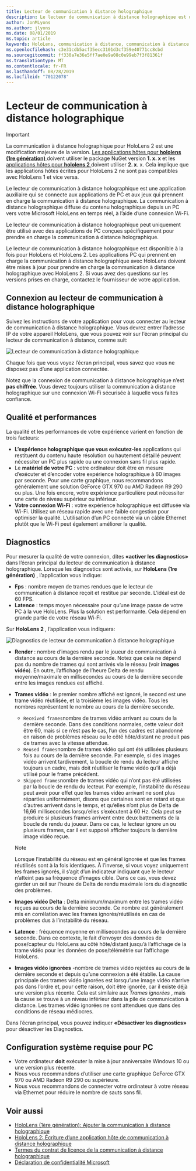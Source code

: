 ```yaml
---
title: Lecteur de communication à distance holographique
description: Le lecteur de communication à distance holographique est une application auxiliaire qui se connecte aux applications de PC et aux jeux qui prennent en charge la communication à distance holographique. La communication à distance holographique diffuse du contenu holographique depuis un PC vers votre Microsoft HoloLens en temps réel, à l’aide d’une connexion Wi-Fi.
author: JonMLyons
ms.author: jlyons
ms.date: 08/01/2019
ms.topic: article
keywords: HoloLens, communication à distance, communication à distance holographique
ms.openlocfilehash: c3e31cdb5acf35ecc3101d3cf359e40771cc8cbd
ms.sourcegitcommit: ff330a7e36e5ff7ae0e9a08c0e99eb7f3f81361f
ms.translationtype: MT
ms.contentlocale: fr-FR
ms.lasthandoff: 08/28/2019
ms.locfileid: "70122078"
---
```

# <a name="holographic-remoting-player"></a>Lecteur de communication à distance holographique

>[!IMPORTANT]
>La communication à distance holographique pour HoloLens 2 est une modification majeure de la version. [Les applications hôtes pour **hololens (1re génération)** ](add-holographic-remoting.md) doivent utiliser le package NuGet version **1. x. x** et les [applications hôtes pour **hololens 2** ](holographic-remoting-create-host.md) doivent utiliser **2. x**. x. Cela implique que les applications hôtes écrites pour HoloLens 2 ne sont pas compatibles avec HoloLens 1 et vice versa.

Le lecteur de communication à distance holographique est une application auxiliaire qui se connecte aux applications de PC et aux jeux qui prennent en charge la communication à distance holographique. La communication à distance holographique diffuse du contenu holographique depuis un PC vers votre Microsoft HoloLens en temps réel, à l’aide d’une connexion Wi-Fi.

Le lecteur de communication à distance holographique peut uniquement être utilisé avec des applications de PC conçues spécifiquement pour prendre en charge la communication à distance holographique.

Le lecteur de communication à distance holographique est disponible à la fois pour HoloLens et HoloLens 2.  Les applications PC qui prennent en charge la communication à distance holographique avec HoloLens doivent être mises à jour pour prendre en charge la communication à distance holographique avec HoloLens 2. Si vous avez des questions sur les versions prises en charge, contactez le fournisseur de votre application.

## <a name="connecting-to-the-holographic-remoting-player"></a>Connexion au lecteur de communication à distance holographique

Suivez les instructions de votre application pour vous connecter au lecteur de communication à distance holographique. Vous devrez entrer l’adresse IP de votre appareil HoloLens, que vous pouvez voir sur l’écran principal du lecteur de communication à distance, comme suit:

![Lecteur de communication à distance holographique](images/holographicremotingplayer.png)

Chaque fois que vous voyez l’écran principal, vous savez que vous ne disposez pas d’une application connectée.

Notez que la connexion de communication à distance holographique n’est **pas chiffrée**. Vous devez toujours utiliser la communication à distance holographique sur une connexion Wi-Fi sécurisée à laquelle vous faites confiance.

## <a name="quality-and-performance"></a>Qualité et performances

La qualité et les performances de votre expérience varient en fonction de trois facteurs:
* **L’expérience holographique que vous exécutez-les** applications qui restituent du contenu haute résolution ou hautement détaillé peuvent nécessiter un PC plus rapide ou une connexion sans fil plus rapide.
* Le **matériel de votre PC** : votre ordinateur doit être en mesure d’exécuter et d’encoder votre expérience holographique à 60 images par seconde. Pour une carte graphique, nous recommandons généralement une solution GeForce GTX 970 ou AMD Radeon R9 290 ou plus. Une fois encore, votre expérience particulière peut nécessiter une carte de niveau supérieur ou inférieur.
* **Votre connexion Wi-Fi** : votre expérience holographique est diffusée via Wi-Fi. Utilisez un réseau rapide avec une faible congestion pour optimiser la qualité. L’utilisation d’un PC connecté via un câble Ethernet plutôt que le Wi-Fi peut également améliorer la qualité.

## <a name="diagnostics"></a>Diagnostics

Pour mesurer la qualité de votre connexion, dites **«activer les diagnostics»** dans l’écran principal du lecteur de communication à distance holographique. Lorsque les diagnostics sont activés, sur **HoloLens (1re génération)** , l’application vous indique:

* **Fps** : nombre moyen de trames rendues que le lecteur de communication à distance reçoit et restitue par seconde. L’idéal est de 60 FPS.
* **Latence** : temps moyen nécessaire pour qu’une image passe de votre PC à la vue HoloLens. Plus la solution est performante. Cela dépend en grande partie de votre réseau Wi-Fi.

Sur **HoloLens 2** , l’application vous indiquera:

![Diagnostics de lecteur de communication à distance holographique](images/holographicremotingplayer-diag.png)

* **Render** : nombre d’images rendu par le joueur de communication à distance au cours de la dernière seconde. Notez que cela ne dépend pas du nombre de trames qui sont arrivés via le réseau (voir **images vidéo**). En outre, l’affichage de l’heure Delta de rendu moyenne/maximale en millisecondes au cours de la dernière seconde entre les images rendues est affiché.

* **Trames vidéo** : le premier nombre affiché est ignoré, le second est une trame vidéo réutilisée, et la troisième les images vidéo. Tous les nombres représentent le nombre au cours de la dernière seconde.
    * ```Received frames```nombre de trames vidéo arrivant au cours de la dernière seconde. Dans des conditions normales, cette valeur doit être 60, mais si ce n’est pas le cas, l’un des cadres est abandonné en raison de problèmes réseau ou le côté hôte/distant ne produit pas de trames avec la vitesse attendue.
    * ```Reused frames```nombre de trames vidéo qui ont été utilisées plusieurs fois au cours de la dernière seconde. Par exemple, si des images vidéo arrivent tardivement, la boucle de rendu du lecteur affiche toujours un cadre, mais doit réutiliser le frame vidéo qu’il a déjà utilisé pour le frame précédent.
    * ```Skipped frames```nombre de trames vidéo qui n’ont pas été utilisées par la boucle de rendu du lecteur. Par exemple, l’instabilité du réseau peut avoir pour effet que les trames vidéo arrivant ne sont plus réparties uniformément, disons que certaines sont en retard et que d’autres arrivent dans le temps, et qu’elles n’ont plus de Delta de 16,66 millisecondes lorsqu’elles s’exécutent à 60 Hz. Cela peut se produire si plusieurs frames arrivent entre deux battements de la boucle de rendu du joueur. Dans ce cas, le lecteur ignore un ou plusieurs frames, car il est supposé afficher toujours la dernière image vidéo reçue.

    >[!NOTE]
    >Lorsque l’instabilité du réseau est en général ignorée et que les frames réutilisés sont à la fois identiques. À l’inverse, si vous voyez uniquement les frames ignorés, il s’agit d’un indicateur indiquant que le lecteur n’atteint pas sa fréquence d’images cible. Dans ce cas, vous devez garder un œil sur l’heure de Delta de rendu maximale lors du diagnostic des problèmes.

* **Images vidéo Delta** : Delta minimum/maximum entre les trames vidéo reçues au cours de la dernière seconde. Ce nombre est généralement mis en corrélation avec les frames ignorés/réutilisés en cas de problèmes dus à l’instabilité du réseau.
* **Latence** : fréquence moyenne en millisecondes au cours de la dernière seconde. Dans ce contexte, le fait d’envoyer des données de pose/capteur du HoloLens au côté hôte/distant jusqu’à l’affichage de la trame vidéo pour les données de pose/télémétrie sur l’affichage HoloLens.
* **Images vidéo ignorées** -nombre de trames vidéo rejetées au cours de la dernière seconde et depuis qu’une connexion a été établie. La cause principale des trames vidéo ignorées est lorsqu’une image vidéo n’arrive pas dans l’ordre et, pour cette raison, doit être ignorée, car il existe déjà une version plus récente. Cela est similaire aux *Trames ignorées* , mais la cause se trouve à un niveau inférieur dans la pile de communication à distance. Les trames vidéo ignorées ne sont attendues que dans des conditions de réseau médiocres.



Dans l’écran principal, vous pouvez indiquer **«Désactiver les diagnostics»** pour désactiver les Diagnostics.

## <a name="pc-system-requirements"></a>Configuration système requise pour PC
* Votre ordinateur **doit** exécuter la mise à jour anniversaire Windows 10 ou une version plus récente.
* Nous vous recommandons d’utiliser une carte graphique GeForce GTX 970 ou AMD Radeon R9 290 ou supérieure.
* Nous vous recommandons de connecter votre ordinateur à votre réseau via Ethernet pour réduire le nombre de sauts sans fil.

## <a name="see-also"></a>Voir aussi
* [HoloLens (1ère génération): Ajouter la communication à distance holographique](add-holographic-remoting.md)
* [HoloLens 2: Écriture d’une application hôte de communication à distance holographique](holographic-remoting-create-host.md)
* [Termes du contrat de licence de la communication à distance holographique](https://docs.microsoft.com/en-us/legal/mixed-reality/microsoft-holographic-remoting-software-license-terms)
* [Déclaration de confidentialité Microsoft](https://go.microsoft.com/fwlink/?LinkId=521839)
